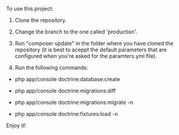 To use this project:



1. Clone the repository.



2. Change the branch to the one called 'production'.



3. Run "composer update" in the folder where you have cloned the repository (it is best to aceppt the default parameters that are configured when you're asked for the paramters.yml file).



4. Run the following commands:

- php app/console doctrine:database:create

- php app/console doctrine:migrations:diff

- php app/console doctrine:migrations:migrate -n

- php app/console doctrine:fixtures:load -n



Enjoy it!